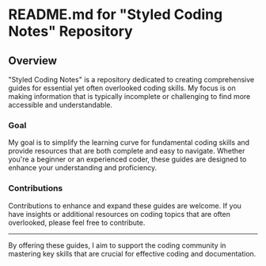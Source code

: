 # README.md for "Styled Coding Notes" Repository

## Overview
"Styled Coding Notes" is a repository dedicated to creating comprehensive guides for essential yet often overlooked coding skills. My focus is on making information that is typically incomplete or challenging to find more accessible and understandable.

### Goal
My goal is to simplify the learning curve for fundamental coding skills and provide resources that are both complete and easy to navigate. Whether you're a beginner or an experienced coder, these guides are designed to enhance your understanding and proficiency.

### Contributions
Contributions to enhance and expand these guides are welcome. If you have insights or additional resources on coding topics that are often overlooked, please feel free to contribute.

---

By offering these guides, I aim to support the coding community in mastering key skills that are crucial for effective coding and documentation.
